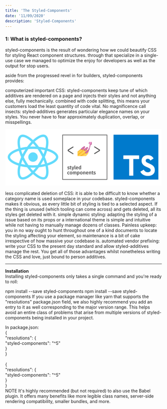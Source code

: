 ```yaml
---
title: 'The Styled-Components'
date: '11/09/2020'
description: 'Styled-Components'
---
```


<h3>1:  What is styled-components?</h3>
styled-components is the result of wondering how we could beautify CSS for styling React component structures. through that specialize in a single-use case we managed to optimize the enjoy for developers as well as the output for stop users.

aside from the progressed revel in for builders, styled-components provides:

computerized important CSS: styled-components keep tune of which additives are rendered on a page and injects their styles and not anything else, fully mechanically. combined with code splitting, this means your customers load the least quantity of code vital.
No magnificence call insects: styled-additives generates particular elegance names on your styles. You never have to fear approximately duplication, overlap, or misspellings.

![styledComponents](./styledComponents.png)

less complicated deletion of CSS: it is able to be difficult to know whether a category name is used someplace in your codebase. styled-components makes it obvious, as every little bit of styling is tied to a selected aspect. If the thing is unused (which tooling can come across) and gets deleted, all its styles get deleted with it.
simple dynamic styling: adapting the styling of a issue based on its props or a international theme is simple and intuitive while not having to manually manage dozens of classes.
Painless upkeep: you in no way ought to hunt throughout one of a kind documents to locate the styling affecting your element, so maintenance is a bit of cake irrespective of how massive your codebase is.
automated vendor prefixing: write your CSS to the present day standard and allow styled-additives manage the rest.
You get all of those advantages whilst nonetheless writing the CSS  and love, just bound to person additives.

<hr>
<b>Installation</b> <br>
Installing styled-components only takes a single command and you're ready to roll:

npm install --save styled-components
npm install --save styled-components
If you use a package manager like yarn that supports the "resolutions" package.json field, we also highly recommend you add an entry to it as well corresponding to the major version range. This helps avoid an entire class of problems that arise from multiple versions of styled-components being installed in your project.

In package.json:
<br>
{<br>
  "resolutions": {<br>
    "styled-components": "^5"
  <br>}<br>
}<br>
<br>
{<br>
  "resolutions": {<br>
    "styled-components": "^5"
  <br>}<br>
}<br>
NOTE
It's highly recommended (but not required) to also use the Babel plugin. It offers many benefits like more legible class names, server-side rendering compatibility, smaller bundles, and more.